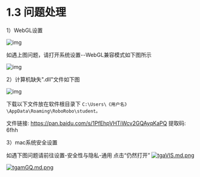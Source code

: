 # 1.3 问题处理

1）WebGL设置

![img](https://gblobscdn.gitbook.com/assets%2F-M765RyKk30nBu9TRBCA%2F-M7WNu2GoEEbhw1MhRZm%2F-M7WQC4dcWxoJ0tsnSR1%2FWechatIMG169.png?alt=media&token=187b4e5e-1e5d-450f-a11f-555dd33473d3)

如遇上图问题，请打开系统设置--WebGL兼容模式如下图所示

![img](https://gblobscdn.gitbook.com/assets%2F-M765RyKk30nBu9TRBCA%2F-M7WNu2GoEEbhw1MhRZm%2F-M7WRQHFeXSCaVimDbvQ%2FWechatIMG179.png?alt=media&token=43849371-4cb4-44f0-bc19-2a2543433c0e)

2）计算机缺失".dll"文件如下图

![img](https://gblobscdn.gitbook.com/assets%2F-M765RyKk30nBu9TRBCA%2F-M7pg_jcNVhKJGt1MMPw%2F-M7pizfK28dnzeEyxLvi%2F50.jpeg?alt=media&token=0ccddc43-f04c-466b-87d1-c37eee120bf9)

下载以下文件放在软件根目录下 `C:\Users\《用户名》\AppData\Roaming\RoboRobo\student。`

文件链接: https://pan.baidu.com/s/1PfEhpVHTiWcv2GQAyqKaPQ 提取码: 6fhh 

3）mac系统安全设置

如遇下图问题请前往设置-安全性与隐私-通用 点击“仍然打开”
[![tgaVIS.md.png](https://s1.ax1x.com/2020/06/07/tgaVIS.md.png)](https://imgchr.com/i/tgaVIS)


[![tgamGQ.md.png](https://s1.ax1x.com/2020/06/07/tgamGQ.md.png)](https://imgchr.com/i/tgamGQ)